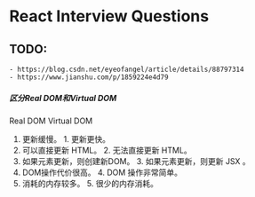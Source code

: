 # React Interview Questions



## TODO:

	- https://blog.csdn.net/eyeofangel/article/details/88797314
	- https://www.jianshu.com/p/1859224e4d79

##### **区分Real DOM和Virtual DOM**

Real DOM	Virtual DOM
1. 更新缓慢。	1. 更新更快。
2. 可以直接更新 HTML。	2. 无法直接更新 HTML。
3. 如果元素更新，则创建新DOM。	3. 如果元素更新，则更新 JSX 。
4. DOM操作代价很高。	4. DOM 操作非常简单。
5. 消耗的内存较多。	5. 很少的内存消耗。






